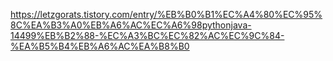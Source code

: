 https://letzgorats.tistory.com/entry/%EB%B0%B1%EC%A4%80%EC%95%8C%EA%B3%A0%EB%A6%AC%EC%A6%98pythonjava-14499%EB%B2%88-%EC%A3%BC%EC%82%AC%EC%9C%84-%EA%B5%B4%EB%A6%AC%EA%B8%B0

